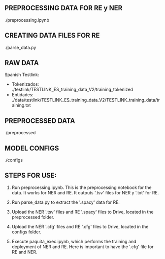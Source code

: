 ## PREPROCESSING DATA FOR RE y NER
./preprocessing.ipynb

## CREATING DATA FILES FOR RE
./parse_data.py


## RAW DATA
Spanish Testlink:
- Tokenizados: ./testlink/TESTLINK_ES_training_data_V2/training_tokenized
- Entidades: ./data/testlink/TESTLINK_ES_training_data_V2/TESTLINK_training_data/training.txt


## PREPROCESSED DATA
./preprocessed


## MODEL CONFIGS
./configs



## STEPS FOR USE:

1. Run preprocessing.ipynb. This is the preprocessing notebook for the data. It works for NER and RE. It outputs '.tsv' files for NER y '.txt' for RE.

2. Run parse_data.py to extract the '.spacy' data for RE.

3. Upload the NER '.tsv' files and RE '.spacy' files to Drive, located in the preprocessed folder.

4. Upload the NER '.cfg' files and RE '.cfg' files to Drive, located in the configs folder.

5. Execute paquita_exec.ipynb, which performs the training and deployment of NER and RE. Here is important to have the '.cfg' file for RE and NER. 



